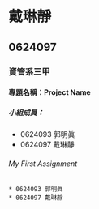 # 戴琳靜

## 0624097

### 資管系三甲

#### 專題名稱：Project Name

##### 小組成員：
* 0624093 郭明眞
* 0624097 戴琳靜

###### My First Assignment

```
* 0624093 郭明眞
* 0624097 戴琳靜
```
